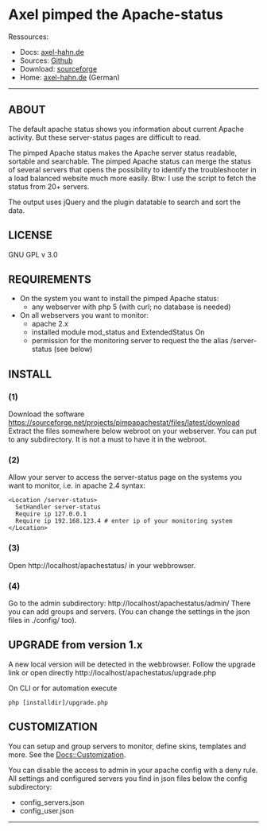 

# Axel pimped the Apache-status

Ressources:

  * Docs: [axel-hahn.de](https://www.axel-hahn.de/docs/apachestatus/index.htm)
  * Sources: [Github](https://github.com/axelhahn/pimped-apache-status/tree/master)
  * Download: [sourceforge](https://sourceforge.net/projects/pimpapachestat/files/latest/download)
  * Home: [axel-hahn.de](https://www.axel-hahn.de/apachestatus) (German)


---


## ABOUT

  The default apache status shows you information about current Apache 
  activity. But these server-status pages are difficult to read.

  The pimped Apache status makes the Apache server status readable,
  sortable and searchable. 
  The pimped Apache status can merge the status of several servers
  that opens the possibility to identify the troubleshooter in a
  load balanced website much more easily. 
  Btw: I use the script to fetch the status from 20+ servers.

  The output uses jQuery and the plugin datatable to search and
  sort the data.

  
## LICENSE
  GNU GPL v 3.0


## REQUIREMENTS
  * On the system you want to install the pimped Apache status:
    - any webserver with php 5 (with curl; no database is needed)
  * On all webservers you want to monitor:
    - apache 2.x
    - installed module mod_status and ExtendedStatus On
    - permission for the monitoring server to request the the 
      alias /server-status (see below)


## INSTALL

### (1)
Download the software https://sourceforge.net/projects/pimpapachestat/files/latest/download
Extract the files somewhere below webroot on your webserver. You 
can put to any subdirectory. It is not a must to have it in the 
webroot.

### (2)
Allow your server to access the server-status page on the systems 
you want to monitor, i.e. in apache 2.4 syntax:

    <Location /server-status> 
      SetHandler server-status 
      Require ip 127.0.0.1
      Require ip 192.168.123.4 # enter ip of your monitoring system
    </Location>


### (3) 
Open http://localhost/apachestatus/ in your webbrowser.

### (4)
Go to the admin subdirectory: http://localhost/apachestatus/admin/
There you can add groups and servers.
(You can change the settings in the json files in ./config/ too).


## UPGRADE from version 1.x

A new local version will be detected in the webbrowser. Follow the
upgrade link or open directly
http://localhost/apachestatus/upgrade.php

On CLI or for automation execute 

    php [installdir]/upgrade.php

## CUSTOMIZATION

You can setup and group servers to monitor, define skins, templates and more.
See the [Docs::Customization](https://www.axel-hahn.de/docs/apachestatus/custom.htm).

You can disable the access to admin in your apache config with a deny rule.
All settings and configured servers you find in json files below the
config subdirectory:
 - config_servers.json
 - config_user.json


----------------------------------------------------------------------
